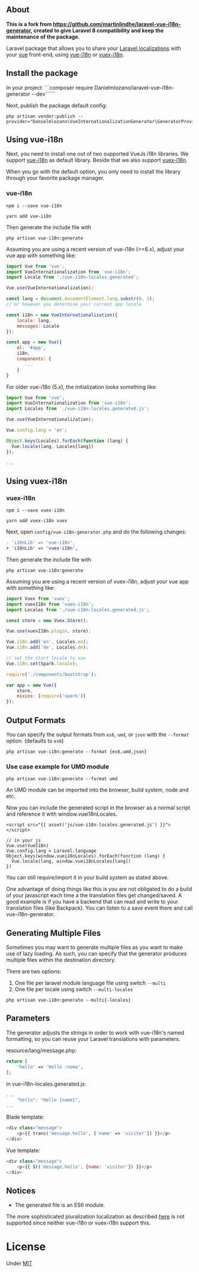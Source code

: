 ## About

**This is a fork from https://github.com/martinlindhe/laravel-vue-i18n-generator, created to give Laravel 8 compatibility and keep the maintenance of the package.**



Laravel package that allows you to share your [Laravel localizations](https://laravel.com/docs/5.8/localization)
with your [vue](http://vuejs.org/) front-end, using [vue-i18n](https://github.com/kazupon/vue-i18n) or [vuex-i18n](https://github.com/dkfbasel/vuex-i18n).
## Install the package

In your project:
```composer require Danielmlozano/laravel-vue-i18n-generator --dev``````

Next, publish the package default config:

```
php artisan vendor:publish --provider="Danielmlozano\VueInternationalizationGenerator\GeneratorProvider"
```

## Using vue-i18n

Next, you need to install one out of two supported VueJs i18n libraries. We support [vue-i18n](https://github.com/kazupon/vue-i18n) as default library. Beside that we also support [vuex-i18n](https://github.com/dkfbasel/vuex-i18n).

When you go with the default option, you only need to install the library through your favorite package manager.
### vue-i18n
```
npm i --save vue-i18n
```

```
yarn add vue-i18n
```

Then generate the include file with
```
php artisan vue-i18n:generate
```

Assuming you are using a recent version of vue-i18n (>=6.x), adjust your vue app with something like:
```js
import Vue from 'vue';
import VueInternationalization from 'vue-i18n';
import Locale from './vue-i18n-locales.generated';

Vue.use(VueInternationalization);

const lang = document.documentElement.lang.substr(0, 2);
// or however you determine your current app locale

const i18n = new VueInternationalization({
    locale: lang,
    messages: Locale
});

const app = new Vue({
    el: '#app',
    i18n,
    components: {
       ...
    }
}
```

For older vue-i18n (5.x), the initialization looks something like:
```js
import Vue from 'vue';
import VueInternationalization from 'vue-i18n';
import Locales from './vue-i18n-locales.generated.js';

Vue.use(VueInternationalization);

Vue.config.lang = 'en';

Object.keys(Locales).forEach(function (lang) {
  Vue.locale(lang, Locales[lang])
});

...
```




## Using vuex-i18n

### vuex-i18n
```
npm i --save vuex-i18n
```

```
yarn add vuex-i18n vuex
```

Next, open `config/vue-i18n-generator.php` and do the following changes:

```diff
- 'i18nLib' => 'vue-i18n',
+ 'i18nLib' => 'vuex-i18n',
```

Then generate the include file with
```
php artisan vue-i18n:generate
```

Assuming you are using a recent version of vuex-i18n, adjust your vue app with something like:
```js
import Vuex from 'vuex';
import vuexI18n from 'vuex-i18n';
import Locales from './vue-i18n-locales.generated.js';

const store = new Vuex.Store();

Vue.use(vuexI18n.plugin, store);

Vue.i18n.add('en', Locales.en);
Vue.i18n.add('de', Locales.de);

// set the start locale to use
Vue.i18n.set(Spark.locale);

require('./components/bootstrap');

var app = new Vue({
    store,
    mixins: [require('spark')]
});
```

## Output Formats

You can specify the output formats from `es6`, `umd`, or `json` with the `--format` option. (defaults to `es6`)

```
php artisan vue-i18n:generate --format {es6,umd,json}
```

### Use case example for UMD module

```
php artisan vue-i18n:generate --format umd
```
An UMD module can be imported into the browser, build system, node and etc.

Now you can include the generated script in the browser as a normal script and reference it with window.vuei18nLocales.
```vue
<script src="{{ asset('js/vue-i18n-locales.generated.js') }}"></script>

// in your js
Vue.use(VueI18n)
Vue.config.lang = Laravel.language
Object.keys(window.vuei18nLocales).forEach(function (lang) {
  Vue.locale(lang, window.vuei18nLocales[lang])
})
```
You can still require/import it in your build system as stated above.

One advantage of doing things like this is you are not obligated to do a build of your javascript each time a the translation files get changed/saved. A good example is if you have a backend that can read and write to your translation files (like Backpack). You can listen to a save event there and call vue-i18n-generator.

## Generating Multiple Files

Sometimes you may want to generate multiple files as you want to make use of lazy loading. As such, you can specify that the generator produces multiple files within the destination directory.

There are two options:
1. One file per laravel module language file using switch ```--multi```
2. One file per locale using switch ```--multi-locales```

```
php artisan vue-i18n:generate --multi{-locales}
```

## Parameters

The generator adjusts the strings in order to work with vue-i18n's named formatting,
so you can reuse your Laravel translations with parameters.

resource/lang/message.php:
```php
return [
    'hello' => 'Hello :name',
];
```

in vue-i18n-locales.generated.js:
```js
...
    "hello": "Hello {name}",
...
```

Blade template:
```php
<div class="message">
    <p>{{ trans('message.hello', ['name' => 'visitor']) }}</p>
</div>
```

Vue template:
```js
<div class="message">
    <p>{{ $t('message.hello', {name: 'visitor'}) }}</p>
</div>
```


## Notices

- The generated file is an ES6 module.

The more sophisticated pluralization localization as described [here](https://laravel.com/docs/5.5/localization#pluralization) is not supported since neither vue-i18n or vuex-i18n support this.

# License

Under [MIT](LICENSE)
